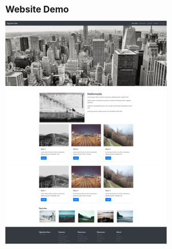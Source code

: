 # Website Demo

![alt text](https://github.com/Axlope/bootstrap-website-demo/blob/master/preview/img1.png)
![alt text](https://github.com/Axlope/bootstrap-website-demo/blob/master/preview/img2.png)
![alt text](https://github.com/Axlope/bootstrap-website-demo/blob/master/preview/img3.png)
